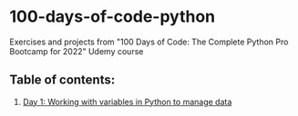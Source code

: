 # 100-days-of-code-python
Exercises and projects from "100 Days of Code: The Complete Python Pro Bootcamp for 2022" Udemy course

## Table of contents:
1. [Day 1: Working with variables in Python to manage data](../../tree/day-1)